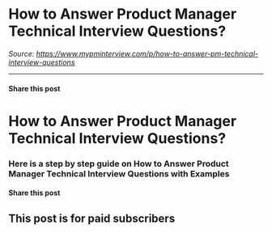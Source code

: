 # How to Answer Product Manager Technical Interview Questions?

*Source: https://www.mypminterview.com/p/how-to-answer-pm-technical-interview-questions*

---

#### Share this post

# How to Answer Product Manager Technical Interview Questions?

### Here is a step by step guide on How to Answer Product Manager Technical Interview Questions with Examples

#### Share this post

## This post is for paid subscribers

